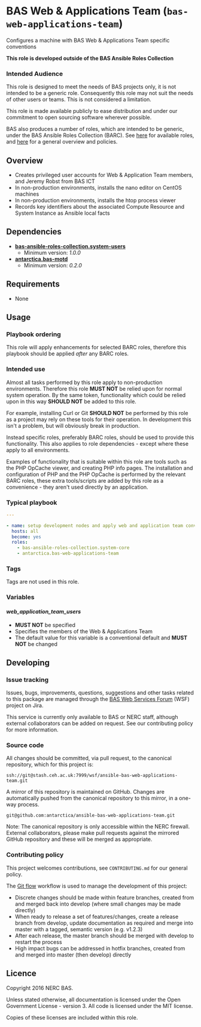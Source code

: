 # BAS Web & Applications Team (`bas-web-applications-team`)

Configures a machine with BAS Web & Applications Team specific conventions

**This role is developed outside of the BAS Ansible Roles Collection**

### Intended Audience

This role is designed to meet the needs of BAS projects only, it is not intended to be a generic role.
Consequently this role may not suit the needs of other users or teams. This is not considered a limitation.

This role is made available publicly to ease distribution and under our commitment to open sourcing software wherever
possible.

BAS also produces a number of roles, which are intended to be generic, under the BAS Ansible Roles Collection (BARC).
See [here](https://galaxy.ansible.com/BARC/) for available roles, 
and [here](https://antarctica.hackpad.com/BARC-Overview-and-Policies-SzcHzHvitkt) for a general overview and policies.

## Overview

* Creates privileged user accounts for Web & Application Team members, and Jeremy Robst from BAS ICT
* In non-production environments, installs the nano editor on CentOS machines
* In non-production environments, installs the htop process viewer
* Records key identifiers about the associated Compute Resource and System Instance as Ansible local facts

## Dependencies

* [**bas-ansible-roles-collection.system-users**](https://galaxy.ansible.com/bas-ansible-roles-collection/system-users/)
  * Minimum version: *1.0.0*
* [**antarctica.bas-motd**](https://galaxy.ansible.com/antarctica/bas-motd/)
  * Minimum version: *0.2.0*

## Requirements

* None

## Usage

### Playbook ordering

This role will apply enhancements for selected BARC roles, therefore this playbook should be applied *after* any BARC 
roles.

### Intended use

Almost all tasks performed by this role apply to non-production environments. Therefore this role **MUST NOT** be 
relied upon for normal system operation. By the same token, functionality which could be relied upon in this way 
**SHOULD NOT** be added to this role.

For example, installing Curl or Git **SHOULD NOT** be performed by this role as a project may rely on these tools for 
their operation. In development this isn't a problem, but will obviously break in production.

Instead specific roles, preferably BARC roles, should be used to provide this functionality. This also applies to role 
dependencies - except where these apply to all environments.

Examples of functionality that is suitable within this role are tools such as the PHP OpCache viewer, and creating 
PHP info pages. The installation and configuration of PHP and the PHP OpCache is performed by the relevant BARC roles,
these extra tools/scripts are added by this role as a convenience - they aren't used directly by an application.

### Typical playbook

```yaml
---

- name: setup development nodes and apply web and application team conventions
  hosts: all
  become: yes
  roles:
    - bas-ansible-roles-collection.system-core
    - antarctica.bas-web-applications-team
```

### Tags

Tags are not used in this role.

### Variables

#### *web_application_team_users*

* **MUST NOT** be specified
* Specifies the members of the Web & Applications Team
* The default value for this variable is a conventional default and **MUST NOT** be changed

## Developing

### Issue tracking

Issues, bugs, improvements, questions, suggestions and other tasks related to this package are managed through the 
[BAS Web Services Forum](https://jira.ceh.ac.uk/projects/WSF) (WSF) project on Jira.

This service is currently only available to BAS or NERC staff, although external collaborators can be added on request.
See our contributing policy for more information.

### Source code

All changes should be committed, via pull request, to the canonical repository, which for this project is:

`ssh://git@stash.ceh.ac.uk:7999/wsf/ansible-bas-web-applications-team.git`

A mirror of this repository is maintained on GitHub. Changes are automatically pushed from the canonical repository to
this mirror, in a one-way process.

`git@github.com:antarctica/ansible-bas-web-applications-team.git`

Note: The canonical repository is only accessible within the NERC firewall. External collaborators, please make pull 
requests against the mirrored GitHub repository and these will be merged as appropriate.

### Contributing policy

This project welcomes contributions, see `CONTRIBUTING.md` for our general policy.

The [Git flow](https://www.atlassian.com/git/tutorials/comparing-workflows/gitflow-workflow/) 
workflow is used to manage the development of this project:

* Discrete changes should be made within feature branches, created from and merged back into develop 
(where small changes may be made directly)
* When ready to release a set of features/changes, create a release branch from develop, update documentation as 
required and merge into master with a tagged, semantic version (e.g. v1.2.3)
* After each release, the master branch should be merged with develop to restart the process
* High impact bugs can be addressed in hotfix branches, created from and merged into master (then develop) directly

## Licence

Copyright 2016 NERC BAS.

Unless stated otherwise, all documentation is licensed under the Open Government License - version 3. All code is
licensed under the MIT license.

Copies of these licenses are included within this role.
